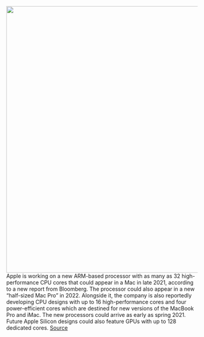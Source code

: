 <img src='https://cdn.vox-cdn.com/thumbor/nc6EoJhenMFxQ-pp0g5a5RZwzZ4=/0x0:1384x778/1200x800/filters:focal(582x279:802x499)/cdn.vox-cdn.com/uploads/chorus_image/image/68469397/Apple_new_m1_chip_11102020_big.jpg.medium_2x.0.jpg' width='700px' /><br/>
Apple is working on a new ARM-based processor with as many as 32 high-performance CPU cores that could appear in a Mac in late 2021, according to a new report from Bloomberg. The processor could also appear in a new “half-sized Mac Pro” in 2022. Alongside it, the company is also reportedly developing CPU designs with up to 16 high-performance cores and four power-efficient cores which are destined for new versions of the MacBook Pro and iMac. The new processors could arrive as early as spring 2021. Future Apple Silicon designs could also feature GPUs with up to 128 dedicated cores.
<a href='https://www.theverge.com/2020/12/7/22158264/apple-32-core-processor-arm-mac-macbook-pro'> Source <a/>